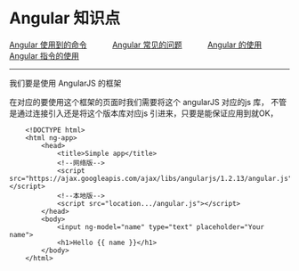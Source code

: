 # Angular 知识点

<p>
<a href="#" onclick="refreshAngularContent('angularorder')">Angular 使用到的命令</a>&emsp;&emsp;&emsp;
<a href="#" onclick="refreshAngularContent('angularquestion')">Angular 常见的问题</a>&emsp;&emsp;&emsp;
<a href="#" onclick="refreshAngularContent('angularuse')">Angular 的使用</a>&emsp;&emsp;&emsp;
<a href="#" onclick="refreshAngularContent('angulardirective')">Angular 指令的使用</a>&emsp;&emsp;&emsp;
</p>

---


我们要是使用 AngularJS 的框架

在对应的要使用这个框架的页面时我们需要将这个 angularJS 对应的js 库， 不管是通过连接引入还是将这个版本库对应js 引进来，只要是能保证应用到就OK，

        <!DOCTYPE html>
        <html ng-app>
            <head>
                <title>Simple app</title>
                <!--网络版-->
                <script src="https://ajax.googleapis.com/ajax/libs/angularjs/1.2.13/angular.js"></script>
                <!--本地版-->
                <script src="location.../angular.js"></script>
            </head>
            <body>
                <input ng-model="name" type="text" placeholder="Your name">
                <h1>Hello {{ name }}</h1>
            </body>
        </html>
